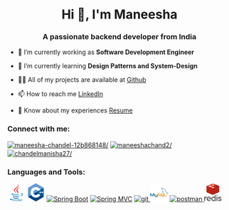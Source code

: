 <h1 align="center">Hi 👋, I'm Maneesha</h1>
<h3 align="center">A passionate backend developer from India</h3>

- 🔭 I’m currently working as **Software Development Engineer**

- 🌱 I’m currently learning **Design Patterns and System-Design**

- 👨‍💻 All of my projects are available at [Github](https://github.com/ManeeshaChandel27)

- 📫 How to reach me [LinkedIn](https://www.linkedin.com/in/maneesha-chandel-12b868148/)

- 📄 Know about my experiences [Resume](https://drive.google.com/file/d/1cvNeG9ZU11JeNNSDNc1Cq2GAuvzFOSGr/view?usp=sharing)

<h3 align="left">Connect with me:</h3>
<p align="left">
<a href="https://www.linkedin.com/in/maneesha-chandel-12b868148/" target="blank"><img align="center" src="https://raw.githubusercontent.com/rahuldkjain/github-profile-readme-generator/master/src/images/icons/Social/linked-in-alt.svg" alt="maneesha-chandel-12b868148/" height="30" width="40" /></a>
<a href="https://leetcode.com/maneeshachand2/" target="blank"><img align="center" src="https://raw.githubusercontent.com/rahuldkjain/github-profile-readme-generator/master/src/images/icons/Social/leet-code.svg" alt="maneeshachand2/" height="30" width="40" /></a>
<a href="https://auth.geeksforgeeks.org/user/chandelmanisha27/" target="blank"><img align="center" src="https://raw.githubusercontent.com/rahuldkjain/github-profile-readme-generator/master/src/images/icons/Social/geeks-for-geeks.svg" alt="chandelmanisha27/" height="30" width="40" /></a>
</p>

<h3 align="left">Languages and Tools:</h3>
<p align="left"> 
  
 <a href="https://java.com" target="_blank" rel="noreferrer">
  <img src="https://raw.githubusercontent.com/devicons/devicon/master/icons/java/java-original.svg" alt="java" width="40" height="40"/></a>
 <a href="https://isocpp.org/" target="_blank" rel="noreferrer">
  <img src="https://raw.githubusercontent.com/devicons/devicon/master/icons/cplusplus/cplusplus-original.svg" alt="C++" width="40" height="40"/></a>

 <a href="https://spring.io/projects/spring-boot" target="_blank" rel="noreferrer">
  <img src="https://www.vectorlogo.zone/logos/springio/springio-icon.svg" alt="Spring Boot" width="40" height="40"/></a>
  <a href="https://spring.io/projects/spring-framework" target="_blank" rel="noreferrer">
  <img src="https://www.vectorlogo.zone/logos/springio/springio-icon.svg" alt="Spring MVC" width="40" height="40"/></a>
   <a href="https://git-scm.com/" target="_blank" rel="noreferrer"> <img src="https://www.vectorlogo.zone/logos/git-scm/git-scm-icon.svg" alt="git" width="40" height="40"/> </a> 
 <a href="https://www.mysql.com" target="_blank" rel="noreferrer">
  <img src="https://raw.githubusercontent.com/devicons/devicon/master/icons/mysql/mysql-original-wordmark.svg" alt="mysql" width="40" height="40"/></a>
  <a href="https://postman.com" target="_blank" rel="noreferrer"> <img src="https://www.vectorlogo.zone/logos/getpostman/getpostman-icon.svg" alt="postman" width="40" height="40"/> </a> 
  <a href="https://redis.io" target="_blank" rel="noreferrer"> <img src="https://raw.githubusercontent.com/devicons/devicon/master/icons/redis/redis-original-wordmark.svg" alt="redis" width="40" height="40"/> </a> 
</p>

